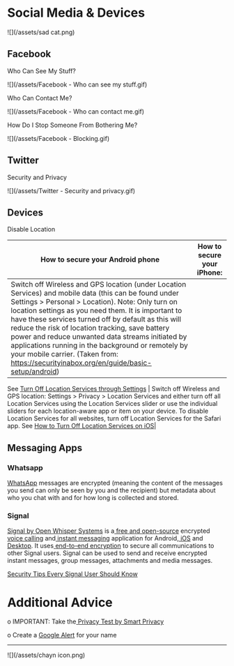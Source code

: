 # Social Media & Devices

![](/assets/sad cat.png)

## Facebook

Who Can See My Stuff?

![](/assets/Facebook - Who can see my stuff.gif)



Who Can Contact Me?

![](/assets/Facebook - Who can contact me.gif)



How Do I Stop Someone From Bothering Me?

![](/assets/Facebook - Blocking.gif)




## Twitter

Security and Privacy

![](/assets/Twitter - Security  and privacy.gif)



## Devices

Disable Location

| How to secure your Android phone | How to secure your iPhone: |
| --- | --- |
| Switch off Wireless and GPS location \(under Location Services\) and mobile data \(this can be found under Settings &gt; Personal &gt; Location\). Note: Only turn on location settings as you need them. It is important to have these services turned off by default  as this will reduce the risk of location tracking, save battery power and reduce unwanted data streams initiated by applications running in the background or remotely by your mobile carrier. (Taken from: https://securityinabox.org/en/guide/basic-setup/android)
See [Turn Off Location Services through Settings](http://www.wikihow.com/Turn-Off-Location-Services-on-an-Android)
 | Switch off Wireless and GPS location: Settings > Privacy > Location Services and either turn off all Location Services using the Location Services slider or use the individual sliders for each location-aware app or item on your device. To disable Location Services for all websites, turn off Location Services for the Safari app.
See [How to Turn Off Location Services on iOS](http://www.tomsguide.com/us/turn-off-location-services-iphone,news-21276.html)|


## Messaging Apps

### Whatsapp

[WhatsApp](https://www.google.com/url?q=https://www.whatsapp.com/&sa=D&ust=1478912695335000&usg=AFQjCNELf_NF1iUfscK9LNYX-2EqNpGOow) messages are encrypted \(meaning the content of the messages you send can only be seen by you and the recipient\) but metadata about who you chat with and for how long is collected and stored.

### Signal

[Signal by Open Whisper Systems](https://www.google.com/url?q=https://whispersystems.org/&sa=D&ust=1478912695337000&usg=AFQjCNGHdx1WPmphFboxn6n7XGsef33BfQ) is a[ ](https://www.google.com/url?q=https://en.wikipedia.org/wiki/Free_and_open-source_software&sa=D&ust=1478912695337000&usg=AFQjCNGwU1Q0XuVSopwVy1qJ4btHIQA3gA)[free and open-source](https://www.google.com/url?q=https://en.wikipedia.org/wiki/Free_and_open-source_software&sa=D&ust=1478912695338000&usg=AFQjCNGeZrTk5SpXLtIP8rdwBYKi_EW8ew) encrypted[ voice calling](https://www.google.com/url?q=https://en.wikipedia.org/wiki/Voice_calling&sa=D&ust=1478912695338000&usg=AFQjCNFZgBi7LgOXwClT5w2T3FO0BwXSnQ) and[ instant messaging](https://www.google.com/url?q=https://en.wikipedia.org/wiki/Instant_messaging&sa=D&ust=1478912695339000&usg=AFQjCNHoXsDoewpWnUaxuu0-5F4Aos1H6w) application for Android,[ iOS](https://www.google.com/url?q=https://en.wikipedia.org/wiki/IOS&sa=D&ust=1478912695341000&usg=AFQjCNFFvfrP8d8Z0KOTVQaTMaC7utDpQg) and[ ](https://www.google.com/url?q=https://whispersystems.org/blog/signal-desktop/&sa=D&ust=1478912695341000&usg=AFQjCNH6hD7tXUzlEaQyyQ-CEIIAeu2W2A)[Desktop](https://www.google.com/url?q=https://whispersystems.org/blog/signal-desktop/&sa=D&ust=1478912695342000&usg=AFQjCNHBfEjTHJdIxswAu0yJgUVWeXzROQ). It uses[ ](https://www.google.com/url?q=https://en.wikipedia.org/wiki/End-to-end_encryption&sa=D&ust=1478912695342000&usg=AFQjCNEi5C1kJb__nmiFkCk47K4Umd7rGg)[end-to-end encryption](https://www.google.com/url?q=https://en.wikipedia.org/wiki/End-to-end_encryption&sa=D&ust=1478912695343000&usg=AFQjCNG4Vo3pcqNhwCfVoafL0sdtzb7QHg) to secure all communications to other Signal users. Signal can be used to send and receive encrypted instant messages, group messages, attachments and media messages.

[Security Tips Every Signal User Should Know](https://www.google.com/url?q=https://theintercept.com/2016/07/02/security-tips-every-signal-user-should-know/&sa=D&ust=1478912695344000&usg=AFQjCNEg5QaQwxEpg5CJqH049_FqKIAnYA)

# Additional Advice

o IMPORTANT: Take the[ ](https://www.google.com/url?q=http://smartprivacy.tumblr.com/privacynow&sa=D&ust=1478912695346000&usg=AFQjCNHk6DA9iA5VUGtBxjVsKzxOjBU7sQ)[Privacy Test by Smart Privacy](https://www.google.com/url?q=http://smartprivacy.tumblr.com/privacynow&sa=D&ust=1478912695347000&usg=AFQjCNGjAN8OCYH3WXnd3DP_haNY--ZHog)

o Create a [Google Alert](https://www.google.com/url?q=https://www.google.com/alerts&sa=D&ust=1478912695348000&usg=AFQjCNH-T5bZUuRKQwCWL8x6g3JbYp3IkQ) for your name

---
![](/assets/chayn icon.png)

